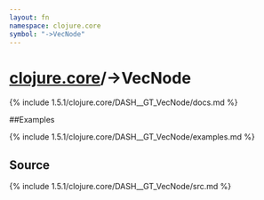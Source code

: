 ```yaml
---
layout: fn
namespace: clojure.core
symbol: "->VecNode"
---
```


# [clojure.core](../)/->VecNode

{% include 1.5.1/clojure.core/DASH__GT_VecNode/docs.md %}

##Examples

{% include 1.5.1/clojure.core/DASH__GT_VecNode/examples.md %}
## Source
{% include 1.5.1/clojure.core/DASH__GT_VecNode/src.md %}

